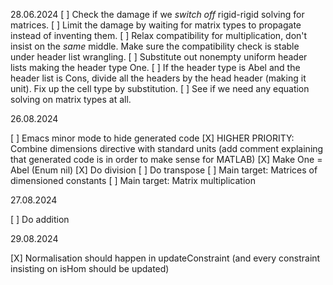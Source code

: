 28.06.2024
[ ] Check the damage if we *switch off* rigid-rigid solving for matrices.
[ ] Limit the damage by waiting for matrix types to propagate instead of inventing them.
[ ] Relax compatibility for multiplication, don't insist on the *same* middle. Make sure the compatibility check is stable under header list wrangling.
[ ] Substitute out nonempty uniform header lists making the header type One.
[ ] If the header type is Abel and the header list is Cons, divide all the headers by the head header (making it unit). Fix up the cell type by substitution.
[ ] See if we need any equation solving on matrix types at all.

26.08.2024

[ ] Emacs minor mode to hide generated code
[X] HIGHER PRIORITY: Combine dimensions directive with standard units (add comment explaining that generated code is in order to make sense for MATLAB)
[X] Make One = Abel (Enum nil)
[X] Do division
[ ] Do transpose
[ ] Main target: Matrices of dimensioned constants
[ ] Main target: Matrix multiplication

27.08.2024

[ ] Do addition

29.08.2024

[X] Normalisation should happen in updateConstraint (and every constraint insisting on isHom should be updated)
